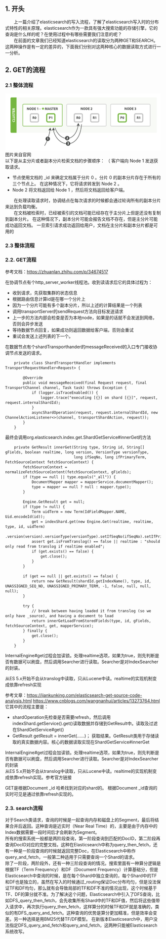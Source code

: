 ## 1. 开头
&emsp;&emsp;上一篇介绍了elasticsearch的写入流程，了解了elasticsearch写入时的分布式特性的相关原理。elasticsearch作为一款具有强大搜索功能的存储引擎，它的查询是什么样的呢？在使用过程中有哪些需要我们注意的呢？  
&emsp;&emsp;在前面的文章我们已经知道elasticsearch的读取分为两种GET和SEARCH。这两种操作是有一定的差异的，下面我们分别对这两种核心的数据读取方式进行一一分析。

## 2. GET的流程
### 2.1 整体流程
![](get流程总览.png)  
图片来自官网  
以下是从主分片或者副本分片检索文档的步骤顺序：
（ 客户端向 Node 1 发送获取请求。
* 节点使用文档的 _id 来确定文档属于分片 0 。分片 0 的副本分片存在于所有的三个节点上。 在这种情况下，它将请求转发到 Node 2 。
* Node 2 将文档返回给 Node 1 ，然后将文档返回给客户端。  
  
&emsp;&emsp;在处理读取请求时，协调结点在每次请求的时候都会通过轮询所有的副本分片来达到负载均衡。  
&emsp;&emsp;在文档被检索时，已经被索引的文档可能已经存在于主分片上但是还没有复制到副本分片。 在这种情况下，副本分片可能会报告文档不存在，但是主分片可能成功返回文档。 一旦索引请求成功返回给用户，文档在主分片和副本分片都是可用的

### 2.3 整体流程

### 2.2. GET流程
参考文档：https://zhuanlan.zhihu.com/p/34674517

在协调节点有个http_server_worker线程池。收到读请求后它的具体过程为：  
* 收到请求，先获取集群的状态信息
* 根据路由信息计算id是在哪一个分片上
* 因为一个分片可能有多个副本分片，所以上述的计算结果是一个列表
* 调用transportServer的sendRequest方法向目标发送请求
* 上一步的方法内部会检查是否为本地node，如果是的话就不会发送到网络，否则会异步发送
* 等待数据节点回复，如果成功则返回数据给客户端，否则会重试
* 重试会发送上述列表的下一个。  


在数据节点有个shardTransporthander的messageReceived的入口专门接收协调节点发送的请求。  
```
    private class ShardTransportHandler implements TransportRequestHandler<Request> {

        @Override
        public void messageReceived(final Request request, final TransportChannel channel, Task task) throws Exception {
            if (logger.isTraceEnabled()) {
                logger.trace("executing [{}] on shard [{}]", request, request.internalShardId);
            }
            asyncShardOperation(request, request.internalShardId, new ChannelActionListener<>(channel, transportShardAction, request));
        }
    }
```
最终会调用org.elasticsearch.index.get.ShardGetService#innerGet的方法
```
    private GetResult innerGet(String type, String id, String[] gFields, boolean realtime, long version, VersionType versionType,
                               long ifSeqNo, long ifPrimaryTerm, FetchSourceContext fetchSourceContext) {
        fetchSourceContext = normalizeFetchSourceContent(fetchSourceContext, gFields);
        if (type == null || type.equals("_all")) {
            DocumentMapper mapper = mapperService.documentMapper();
            type = mapper == null ? null : mapper.type();
        }

        Engine.GetResult get = null;
        if (type != null) {
            Term uidTerm = new Term(IdFieldMapper.NAME, Uid.encodeId(id));
            get = indexShard.get(new Engine.Get(realtime, realtime, type, id, uidTerm)
                .version(version).versionType(versionType).setIfSeqNo(ifSeqNo).setIfPrimaryTerm(ifPrimaryTerm));
            assert get.isFromTranslog() == false || realtime : "should only read from translog if realtime enabled";
            if (get.exists() == false) {
                get.close();
            }
        }

        if (get == null || get.exists() == false) {
            return new GetResult(shardId.getIndexName(), type, id, UNASSIGNED_SEQ_NO, UNASSIGNED_PRIMARY_TERM, -1, false, null, null, null);
        }

        try {
            // break between having loaded it from translog (so we only have _source), and having a document to load
            return innerGetLoadFromStoredFields(type, id, gFields, fetchSourceContext, get, mapperService);
        } finally {
            get.close();
        }
    }
```
InternalEngine#get过程会加读锁。处理realtime选项，如果为true，则先判断是否有数据可以刷盘，然后调用Searcher进行读取。Searcher是对IndexSearcher的封装。

从ES 5.x开始不会从translog中读取，只从Lucene中读。realtime的实现机制变成依靠refresh实现

参考文章：https://jiankunking.com/elasticsearch-get-source-code-analysis.html
https://www.cnblogs.com/wangnanhui/articles/13273764.html
它其中的流程主要是：
* shardOperation先检查是否需要refresh，然后调用indexShard.getService().get()读取数据并存储到GetResult中。读取及过滤 在ShardGetService#get()
* GetResult getResult = innerGet(……)；
获取结果。GetResult类用于存储读取的真实数据内容。核心的数据读取实现在ShardGetService#innerGet

InternalEngine#get过程会加读锁。处理realtime选项，如果为true，则先判断是否有数据可以刷盘，然后调用Searcher进行读取。Searcher是对IndexSearcher的封装  
从ES 5.x开始不会从translog中读取，只从Lucene中读。realtime的实现机制变成依靠refresh实现。参考官方链接  


GET是根据Document _id 哈希找到对应的shard的。
根据Document _id查询的实时可见是通过依靠refresh实现的。  




### 2.3. search流程  
对于Search类请求，查询的时候是一起查询内存和磁盘上的Segment，最后将结果合并后返回。这种查询是近实时（Near Real Time）的，主要是由于内存中的Index数据需要一段时间后才会刷新为Segment。  
所有的搜索系统一般都是两阶段查询，第一阶段查询到匹配的DocID，第二阶段再查询DocID对应的完整文档，这种在Elasticsearch中称为query_then_fetch，还有一种是一阶段查询的时候就返回完整Doc，在Elasticsearch中称作query_and_fetch，一般第二种适用于只需要查询一个Shard的请求。  
除了一阶段，两阶段外，还有一种三阶段查询的情况。搜索里面有一种算分逻辑是根据TF（Term Frequency）和DF（Document Frequency）计算基础分，但是Elasticsearch中查询的时候，是在每个Shard中独立查询的，每个Shard中的TF和DF也是独立的，虽然在写入的时候通过_routing保证Doc分布均匀，但是没法保证TF和DF均匀，那么就有会导致局部的TF和DF不准的情况出现，这个时候基于TF、DF的算分就不准。为了解决这个问题，Elasticsearch中引入了DFS查询，比如DFS_query_then_fetch，会先收集所有Shard中的TF和DF值，然后将这些值带入请求中，再次执行query_then_fetch，这样算分的时候TF和DF就是准确的，类似的有DFS_query_and_fetch。这种查询的优势是算分更加精准，但是效率会变差。另一种选择是用BM25代替TF/DF模型。
在新版本Elasticsearch中，用户没法指定DFS_query_and_fetch和query_and_fetch，这两种只能被Elasticsearch系统改写。
